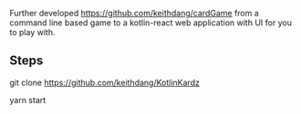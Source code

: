 Further developed https://github.com/keithdang/cardGame from a command line based game to a kotlin-react web application with UI for you to play with.

## Steps

git clone https://github.com/keithdang/KotlinKardz

yarn start


